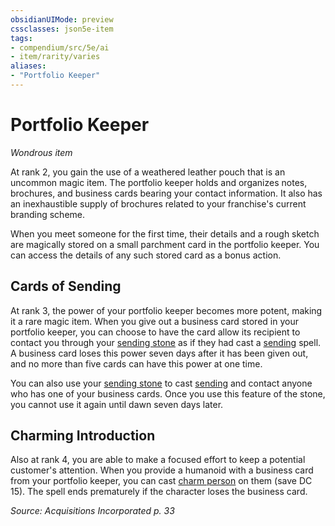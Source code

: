 ```yaml
---
obsidianUIMode: preview
cssclasses: json5e-item
tags:
- compendium/src/5e/ai
- item/rarity/varies
aliases: 
- "Portfolio Keeper"
---
```

# Portfolio Keeper
*Wondrous item*  


At rank 2, you gain the use of a weathered leather pouch that is an uncommon magic item. The portfolio keeper holds and organizes notes, brochures, and business cards bearing your contact information. It also has an inexhaustible supply of brochures related to your franchise's current branding scheme.

When you meet someone for the first time, their details and a rough sketch are magically stored on a small parchment card in the portfolio keeper. You can access the details of any such stored card as a bonus action.

## Cards of Sending

At rank 3, the power of your portfolio keeper becomes more potent, making it a rare magic item. When you give out a business card stored in your portfolio keeper, you can choose to have the card allow its recipient to contact you through your [sending stone](2-Mechanics/CLI/items/sending-stone-ai.md) as if they had cast a [sending](2-Mechanics/CLI/spells/sending.md) spell. A business card loses this power seven days after it has been given out, and no more than five cards can have this power at one time.

You can also use your [sending stone](2-Mechanics/CLI/items/sending-stone-ai.md) to cast [sending](2-Mechanics/CLI/spells/sending.md) and contact anyone who has one of your business cards. Once you use this feature of the stone, you cannot use it again until dawn seven days later.

## Charming Introduction

Also at rank 4, you are able to make a focused effort to keep a potential customer's attention. When you provide a humanoid with a business card from your portfolio keeper, you can cast [charm person](2-Mechanics/CLI/spells/charm-person.md) on them (save DC 15). The spell ends prematurely if the character loses the business card.

*Source: Acquisitions Incorporated p. 33*